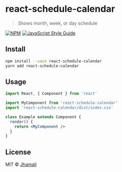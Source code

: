 # react-schedule-calendar

> Shows month, week, or day schedule

[![NPM](https://img.shields.io/npm/v/react-schedule-calendar.svg)](https://www.npmjs.com/package/react-schedule-calendar) [![JavaScript Style Guide](https://img.shields.io/badge/code_style-standard-brightgreen.svg)](https://standardjs.com)

## Install

```bash
npm install --save react-schedule-calendar
yarn add react-schedule-calendar
```

## Usage

```jsx
import React, { Component } from 'react'

import MyComponent from 'react-schedule-calendar'
import 'react-schedule-calendar/dist/index.css'

class Example extends Component {
  render() {
    return <MyComponent />
  }
}
```

## License

MIT © [Jhamali](https://github.com/Jhamali)
